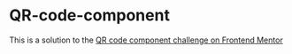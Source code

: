 # QR-code-component
This is a solution to the [QR code component challenge on Frontend Mentor](https://www.frontendmentor.io/challenges/qr-code-component-iux_sIO_H)
